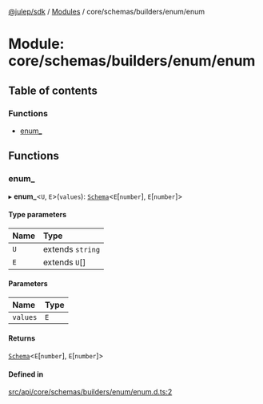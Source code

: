 [@julep/sdk](../README.md) / [Modules](../modules.md) / core/schemas/builders/enum/enum

# Module: core/schemas/builders/enum/enum

## Table of contents

### Functions

- [enum\_](core_schemas_builders_enum_enum.md#enum_)

## Functions

### enum\_

▸ **enum_**\<`U`, `E`\>(`values`): [`Schema`](core_schemas_Schema.md#schema)\<`E`[`number`], `E`[`number`]\>

#### Type parameters

| Name | Type |
| :------ | :------ |
| `U` | extends `string` |
| `E` | extends `U`[] |

#### Parameters

| Name | Type |
| :------ | :------ |
| `values` | `E` |

#### Returns

[`Schema`](core_schemas_Schema.md#schema)\<`E`[`number`], `E`[`number`]\>

#### Defined in

[src/api/core/schemas/builders/enum/enum.d.ts:2](https://github.com/julep-ai/samantha-monorepo/blob/9aefd53/sdks/js/src/api/core/schemas/builders/enum/enum.d.ts#L2)
